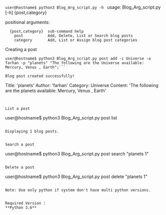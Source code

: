 ```user@hostname$ python3 Blog_Arg_script.py -h ```
usage: Blog_Arg_script.py [-h] {post,category}

positional arguments:
```
  {post,category}  sub-command help
    post           Add, Delete, List or Search blog posts
    category       Add, List or Assign blog post categories
```


Creating a post

```
user@hostname$ python3 Blog_Arg_script.py post add -c Universe -a farhan -p "planets" "The following are the Universe available: Mercury, Venus , Earth";```

Blog post created successfully!

```
Title: 'planets'
Author: 'farhan'
Category: Universe
Content: 'The following are the planets available: Mercury, Venus , Earth'
```


List a post

```
user@hostname$ python3 Blog_Arg_script.py post list
```

Displaying 1 blog posts.


Search a post

```
user@hostname$ python3 Blog_Arg_script.py post search "planets 1"
```

Delete a post

```
user@hostname$ python3 Blog_Arg_script.py post delete "planets 1"
```

Note: Use only python if system don't have multi python versions.


Required Version :
**Python 3.6**
